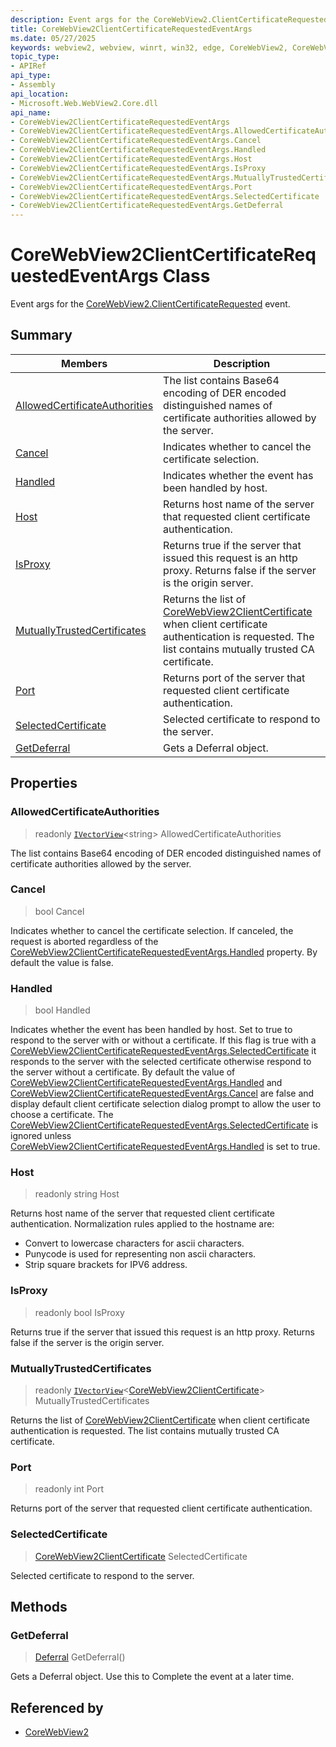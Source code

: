```yaml
---
description: Event args for the CoreWebView2.ClientCertificateRequested event.
title: CoreWebView2ClientCertificateRequestedEventArgs
ms.date: 05/27/2025
keywords: webview2, webview, winrt, win32, edge, CoreWebView2, CoreWebView2Controller, browser control, edge html, CoreWebView2ClientCertificateRequestedEventArgs
topic_type:
- APIRef
api_type:
- Assembly
api_location:
- Microsoft.Web.WebView2.Core.dll
api_name:
- CoreWebView2ClientCertificateRequestedEventArgs
- CoreWebView2ClientCertificateRequestedEventArgs.AllowedCertificateAuthorities
- CoreWebView2ClientCertificateRequestedEventArgs.Cancel
- CoreWebView2ClientCertificateRequestedEventArgs.Handled
- CoreWebView2ClientCertificateRequestedEventArgs.Host
- CoreWebView2ClientCertificateRequestedEventArgs.IsProxy
- CoreWebView2ClientCertificateRequestedEventArgs.MutuallyTrustedCertificates
- CoreWebView2ClientCertificateRequestedEventArgs.Port
- CoreWebView2ClientCertificateRequestedEventArgs.SelectedCertificate
- CoreWebView2ClientCertificateRequestedEventArgs.GetDeferral
---
```


# CoreWebView2ClientCertificateRequestedEventArgs Class



Event args for the [CoreWebView2.ClientCertificateRequested](corewebview2.md#clientcertificaterequested) event.

## Summary

Members|Description
--|--
[AllowedCertificateAuthorities](#allowedcertificateauthorities) | The list contains Base64 encoding of DER encoded distinguished names of certificate authorities allowed by the server.
[Cancel](#cancel) | Indicates whether to cancel the certificate selection.
[Handled](#handled) | Indicates whether the event has been handled by host.
[Host](#host) | Returns host name of the server that requested client certificate authentication.
[IsProxy](#isproxy) | Returns true if the server that issued this request is an http proxy. Returns false if the server is the origin server.
[MutuallyTrustedCertificates](#mutuallytrustedcertificates) | Returns the list of [CoreWebView2ClientCertificate](corewebview2clientcertificate.md) when client certificate authentication is requested. The list contains mutually trusted CA certificate.
[Port](#port) | Returns port of the server that requested client certificate authentication.
[SelectedCertificate](#selectedcertificate) | Selected certificate to respond to the server.
[GetDeferral](#getdeferral) | Gets a Deferral object.

## Properties

### AllowedCertificateAuthorities

> readonly  [`IVectorView`](/uwp/api/Windows.Foundation.Collections.IVectorView-1)&lt;string&gt; AllowedCertificateAuthorities

The list contains Base64 encoding of DER encoded distinguished names of certificate authorities allowed by the server.

### Cancel

>  bool Cancel

Indicates whether to cancel the certificate selection.
If canceled, the request is aborted regardless of the [CoreWebView2ClientCertificateRequestedEventArgs.Handled](corewebview2clientcertificaterequestedeventargs.md#handled) property. By default the value is false.

### Handled

>  bool Handled

Indicates whether the event has been handled by host.
Set to true to respond to the server with or without a certificate. If this flag is true with a [CoreWebView2ClientCertificateRequestedEventArgs.SelectedCertificate](corewebview2clientcertificaterequestedeventargs.md#selectedcertificate) it responds to the server with the selected certificate otherwise respond to the server without a certificate. By default the value of [CoreWebView2ClientCertificateRequestedEventArgs.Handled](corewebview2clientcertificaterequestedeventargs.md#handled) and [CoreWebView2ClientCertificateRequestedEventArgs.Cancel](corewebview2clientcertificaterequestedeventargs.md#cancel) are false and display default client certificate selection dialog prompt to allow the user to choose a certificate. The [CoreWebView2ClientCertificateRequestedEventArgs.SelectedCertificate](corewebview2clientcertificaterequestedeventargs.md#selectedcertificate) is ignored unless [CoreWebView2ClientCertificateRequestedEventArgs.Handled](corewebview2clientcertificaterequestedeventargs.md#handled) is set to true.

### Host

> readonly  string Host

Returns host name of the server that requested client certificate authentication.
Normalization rules applied to the hostname are:

- Convert to lowercase characters for ascii characters.
- Punycode is used for representing non ascii characters.
- Strip square brackets for IPV6 address.

### IsProxy

> readonly  bool IsProxy

Returns true if the server that issued this request is an http proxy. Returns false if the server is the origin server.

### MutuallyTrustedCertificates

> readonly  [`IVectorView`](/uwp/api/Windows.Foundation.Collections.IVectorView-1)&lt;[CoreWebView2ClientCertificate](corewebview2clientcertificate.md)&gt; MutuallyTrustedCertificates

Returns the list of [CoreWebView2ClientCertificate](corewebview2clientcertificate.md) when client certificate authentication is requested. The list contains mutually trusted CA certificate.

### Port

> readonly  int Port

Returns port of the server that requested client certificate authentication.

### SelectedCertificate

>  [CoreWebView2ClientCertificate](corewebview2clientcertificate.md) SelectedCertificate

Selected certificate to respond to the server.



## Methods

### GetDeferral

> [Deferral](/uwp/api/Windows.Foundation.Deferral) GetDeferral()

Gets a Deferral object.
Use this to Complete the event at a later time.






## Referenced by

- [CoreWebView2](corewebview2.md)
